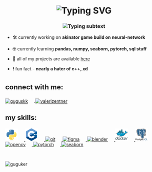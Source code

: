 <!-- Заголовок с анимацией -->
<h1 align="center">
  <img src="https://readme-typing-svg.demolab.com?font=Fira+Code&weight=500&size=32&pause=1000&color=6E40C9&center=true&vCenter=true&width=435&lines=sup+%F0%9F%91%8B%2C+I'm+Valera" alt="Typing SVG" />
</h1>

<h3 align="center">
  <img src="https://readme-typing-svg.demolab.com?font=Fira+Code&weight=400&size=20&pause=1000&color=6E40C9&center=true&vCenter=true&width=500&lines=CS+student+from+Moscow%2C+nonchalant+ahh+dudee" alt="Typing subtext" />
</h3>

- 🛠 currently working on **akinator game build on neural-network**

- 🤓 currently learning **pandas, numpy, seaborn, pytorch, sql stuff**

- 👾 all of my projects are available [here](https://github.com/guguker?tab=repositories)

- ❗️ fun fact - **nearly a hater of c++, xd**

<h3 align="left" style="font-size: 22px;">connect with me:</h3>
<p align="left">
  <a href="https://t.me/guguskk" target="_blank">
    <img align="center" src="https://img.icons8.com/fluency/48/telegram-app.png" alt="guguskk" height="30" width="30" style="margin-right: 20px;" />
  </a>
  
  <a href="https://instagram.com/valerizentner" target="_blank">
    <img align="center" src="https://raw.githubusercontent.com/rahuldkjain/github-profile-readme-generator/master/src/images/icons/Social/instagram.svg" alt="valerizentner" height="30" width="30" />
  </a>
</p>

<h3 align="left" style="font-size: 22px;">my skills:</h3>
<p align="left">
  <a href="https://www.python.org" target="_blank" rel="noreferrer">
    <img src="https://raw.githubusercontent.com/devicons/devicon/master/icons/python/python-original.svg" alt="python" width="40" height="40" style="margin-right: 20px;" />
  </a>
  
  <a href="https://www.w3schools.com/cpp/" target="_blank" rel="noreferrer">
    <img src="https://raw.githubusercontent.com/devicons/devicon/master/icons/cplusplus/cplusplus-original.svg" alt="cplusplus" width="40" height="40" style="margin-right: 20px;" />
  </a>
  
  <a href="https://git-scm.com/" target="_blank" rel="noreferrer">
    <img src="https://www.vectorlogo.zone/logos/git-scm/git-scm-icon.svg" alt="git" width="40" height="40" style="margin-right: 20px;" />
  </a>
  
  <a href="https://www.figma.com/" target="_blank" rel="noreferrer">
    <img src="https://www.vectorlogo.zone/logos/figma/figma-icon.svg" alt="figma" width="40" height="40" style="margin-right: 20px;" />
  </a>
  
  <a href="https://www.blender.org/" target="_blank" rel="noreferrer">
    <img src="https://download.blender.org/branding/community/blender_community_badge_white.svg" alt="blender" width="40" height="40" style="margin-right: 20px;" />
  </a>
  
  <a href="https://www.docker.com/" target="_blank" rel="noreferrer">
    <img src="https://raw.githubusercontent.com/devicons/devicon/master/icons/docker/docker-original-wordmark.svg" alt="docker" width="40" height="40" style="margin-right: 20px;" />
  </a>
  
  <a href="https://www.postgresql.org" target="_blank" rel="noreferrer">
    <img src="https://raw.githubusercontent.com/devicons/devicon/master/icons/postgresql/postgresql-original-wordmark.svg" alt="postgresql" width="40" height="40" style="margin-right: 20px;" />
  </a>
  
  <a href="https://opencv.org/" target="_blank" rel="noreferrer">
    <img src="https://www.vectorlogo.zone/logos/opencv/opencv-icon.svg" alt="opencv" width="40" height="40" style="margin-right: 20px;" />
  </a>
  
  <a href="https://pytorch.org/" target="_blank" rel="noreferrer">
    <img src="https://www.vectorlogo.zone/logos/pytorch/pytorch-icon.svg" alt="pytorch" width="40" height="40" style="margin-right: 20px;" />
  </a>
  
  <a href="https://seaborn.pydata.org/" target="_blank" rel="noreferrer">
    <img src="https://seaborn.pydata.org/_images/logo-mark-lightbg.svg" alt="seaborn" width="40" height="40" />
  </a>
</p>

<br/>

<!-- Most used languages -->
<p>
  <img align="center" src="https://github-readme-stats.vercel.app/api/top-langs?username=guguker&show_icons=true&theme=tokyonight&locale=en&layout=compact" alt="guguker" />
</p>
